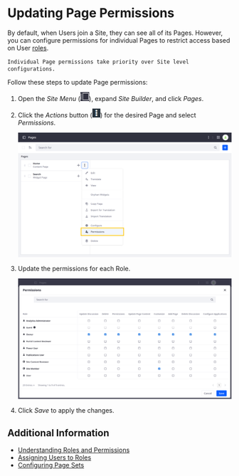 # Updating Page Permissions

By default, when Users join a Site, they can see all of its Pages. However, you can configure permissions for individual Pages to restrict access based on User [roles](../../../users-and-permissions/roles-and-permissions/understanding-roles-and-permissions.md).

```{note}
Individual Page permissions take priority over Site level configurations.
```

Follow these steps to update Page permissions:

1. Open the *Site Menu* (![Site Menu](../../../images/icon-product-menu.png)), expand *Site Builder*, and click *Pages*.

1. Click the *Actions* button (![Actions Button](../../../images/icon-options.png)) for the desired Page and select *Permissions*.

    ![The Page Permissions are found in the Control Panel's Site Builder menu.](./updating-page-permissions/images/01.png)

1. Update the permissions for each Role.

    ![The Permissions offer a plethora of options for each role.](./updating-page-permissions/images/02.png)

1. Click *Save* to apply the changes.

## Additional Information

* [Understanding Roles and Permissions](../../../users-and-permissions/roles-and-permissions/understanding-roles-and-permissions.md)
* [Assigning Users to Roles](../../../users-and-permissions/roles-and-permissions/assigning-users-to-roles.md)
* [Configuring Page Sets](./configuring-page-sets.md)
